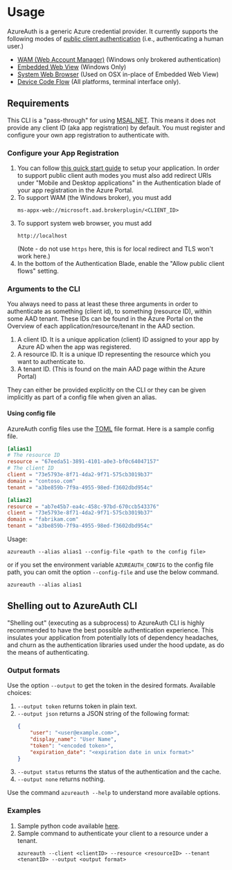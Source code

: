 # Usage
AzureAuth is a generic Azure credential provider. It currently supports the following modes of [public client authentication](https://docs.microsoft.com/en-us/azure/active-directory/develop/msal-client-applications) (i.e., authenticating a human user.)
* [WAM (Web Account Manager)](https://docs.microsoft.com/en-us/azure/active-directory/develop/scenario-desktop-acquire-token-wam) (Windows only brokered authentication)
* [Embedded Web View](https://docs.microsoft.com/en-us/azure/active-directory/develop/msal-net-web-browsers) (Windows Only)
* [System Web Browser](https://docs.microsoft.com/en-us/azure/active-directory/develop/msal-net-web-browsers) (Used on OSX in-place of Embedded Web View)
* [Device Code Flow](https://github.com/AzureAD/microsoft-authentication-library-for-dotnet/wiki/Device-Code-Flow) (All platforms, terminal interface only).

## Requirements
This CLI is a "pass-through" for using [MSAL.NET](https://github.com/AzureAD/microsoft-authentication-library-for-dotnet). This means it does not provide any client ID (aka app registration) by default. You must register and configure your own app registration to authenticate with.

### Configure your App Registration
1. You can follow [this quick start guide](https://docs.microsoft.com/en-us/azure/active-directory/develop/quickstart-register-app) to setup your application.
In order to support public client auth modes you must also add redirect URIs under "Mobile and Desktop applications" in the Authentication blade of your app registration in the Azure Portal.
2. To support WAM (the Windows broker), you must add
   ```
   ms-appx-web://microsoft.aad.brokerplugin/<CLIENT_ID>
   ```
3. To support system web browser, you must add
   ```
   http://localhost
   ```
   (Note - do not use `https` here, this is for local redirect and TLS won't work here.)
4. In the bottom of the Authentication Blade, enable the "Allow public client flows" setting.

### Arguments to the CLI
You always need to pass at least these three arguments in order to authenticate as something (client id), to something (resource ID), within some AAD tenant. These IDs can be found in the Azure Portal on the Overview of each application/resource/tenant in the AAD section. 
1. A client ID. It is a unique application (client) ID assigned to your app by Azure AD when the app was registered.
2. A resource ID. It is a unique ID representing the resource which you want to authenticate to.
3. A tenant ID. (This is found on the main AAD page within the Azure Portal)

They can either be provided explicitly on the CLI or they can be given implicitly as part of a config file when given an alias.

#### Using config file
AzureAuth config files use the [TOML](https://toml.io/en/) file format. Here is a sample config file.

```toml
[alias1]
# The resource ID
resource = "67eeda51-3891-4101-a0e3-bf0c64047157"
# The client ID
client = "73e5793e-8f71-4da2-9f71-575cb3019b37"
domain = "contoso.com"
tenant = "a3be859b-7f9a-4955-98ed-f3602dbd954c"

[alias2]
resource = "ab7e45b7-ea4c-458c-97bd-670ccb543376"
client = "73e5793e-8f71-4da2-9f71-575cb3019b37"
domain = "fabrikam.com"
tenant = "a3be859b-7f9a-4955-98ed-f3602dbd954c"
```

Usage:
```
azureauth --alias alias1 --config-file <path to the config file>
```

or if you set the environment variable `AZUREAUTH_CONFIG` to the config file path, you can omit the option `--config-file` and use the below command.

```
azureauth --alias alias1
```

## Shelling out to AzureAuth CLI
"Shelling out" (executing as a subprocess) to AzureAuth CLI is highly recommended to have the best possible authentication experience. 
This insulates your application from potentially lots of dependency headaches, and churn as the authentication libraries used under the hood update, as do the means of authenticating.

### Output formats
Use the option `--output` to get the token in the desired formats. Available choices:
1. `--output token` returns token in plain text.
2. `--output json` returns a JSON string of the following format:
    ```json
    {
        "user": "<user@example.com>",
        "display_name": "User Name",
        "token": "<encoded token>",
        "expiration_date": "<expiration date in unix format>"
    }
    ```
3. `--output status` returns the status of the authentication and the cache.
4. `--output none` returns nothing.

Use the command `azureauth --help` to understand more available options.

### Examples
1. Sample python code available [here](../examples/python/).
2. Sample command to authenticate your client to a resource under a tenant. 
    ```
    azureauth --client <clientID> --resource <resourceID> --tenant <tenantID> --output <output format>
    ```